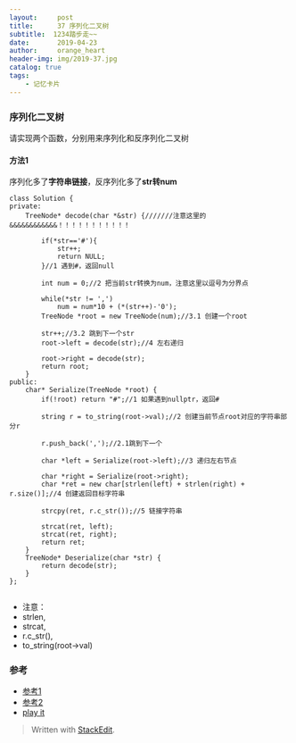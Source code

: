 ```yaml
---
layout:     post
title:      37 序列化二叉树
subtitle:  1234踏步走~~
date:       2019-04-23
author:     orange_heart
header-img: img/2019-37.jpg
catalog: true
tags:
    - 记忆卡片
---
```


### 序列化二叉树


请实现两个函数，分别用来序列化和反序列化二叉树

#### 方法1

序列化多了**字符串链接**，反序列化多了**str转num**

```objc
class Solution {
private:
    TreeNode* decode(char *&str) {///////注意这里的&&&&&&&&&&&&！！！！！！！！！！！  
    
        if(*str=='#'){
            str++;
            return NULL;
        }//1 遇到#，返回null  
        
        int num = 0;//2 把当前str转换为num，注意这里以逗号为分界点  
        
        while(*str != ',')
            num = num*10 + (*(str++)-'0');
        TreeNode *root = new TreeNode(num);//3.1 创建一个root  
        
        str++;//3.2 跳到下一个str
        root->left = decode(str);//4 左右递归  
        
        root->right = decode(str);
        return root;
    }
public:
    char* Serialize(TreeNode *root) {   
        if(!root) return "#";//1 如果遇到nullptr，返回#  
        
        string r = to_string(root->val);//2 创建当前节点root对应的字符串部分r  
        
        r.push_back(',');//2.1跳到下一个  
        
        char *left = Serialize(root->left);//3 递归左右节点  
        
        char *right = Serialize(root->right);
        char *ret = new char[strlen(left) + strlen(right) + r.size()];//4 创建返回目标字符串  
        
        strcpy(ret, r.c_str());//5 链接字符串  
        
        strcat(ret, left);
        strcat(ret, right);
        return ret;
    }
    TreeNode* Deserialize(char *str) {
        return decode(str);
    }
};


```

 - 注意：
 - strlen,
 - strcat,
 - r.c_str(),
 - to_string(root->val)

### 参考

- [参考1](https://github.com/zhedahht/CodingInterviewChinese2)
- [参考2](https://github.com/gatieme/CodingInterviews)
- [play it](https://www.nowcoder.com/practice/cf7e25aa97c04cc1a68c8f040e71fb84?tpId=13&tqId=11214&tPage=4&rp=1&ru=/ta/coding-interviews&qru=/ta/coding-interviews/question-ranking)

> Written with [StackEdit](https://stackedit.io/).

<head>
    <script src="https://cdn.mathjax.org/mathjax/latest/MathJax.js?config=TeX-AMS-MML_HTMLorMML" type="text/javascript"></script>
    <script type="text/x-mathjax-config">
        MathJax.Hub.Config({
            tex2jax: {
            skipTags: ['script', 'noscript', 'style', 'textarea', 'pre'],
            inlineMath: [['$','$']]
            }
        });
    </script>
</head>
<!--stackedit_data:
eyJoaXN0b3J5IjpbLTE1NDY3NDYyMTYsLTk0NjE1MzQyLC0xMT
Y1MzA1MTEyLDQxMzMxNDk1LC0yMTQzMDE2NTcwXX0=
-->
